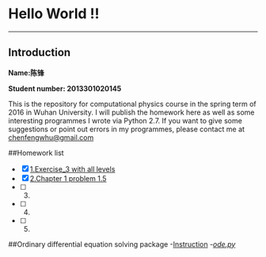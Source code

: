 # **Hello World !!**
------

## Introduction
**Name:陈锋**

**Student number: 2013301020145**

This is the repository for computational physics course in the spring term of 2016 in Wuhan University. 
I will publish the homework here as well as some interesting programmes I wrote via Python 2.7.
If you want to give some suggestions or point out errors in my programmes, please contact me at chenfengwhu@gmail.com 

##Homework list
- [x] [1.Exercise_3 with all levels](https://github.com/chenfeng2013301020145/computational-physics_N2013301020145/blob/master/Exercise/1st%20assignment.md)
- [x] [2.Chapter 1 problem 1.5](https://www.zybuluo.com/355073677/note/318129)
- [ ] 3.
- [ ] 4.
- [ ] 5.

##Ordinary differential equation solving package
-[Instruction](https://www.zybuluo.com/355073677/note/323818)
-[*ode.py*]()





